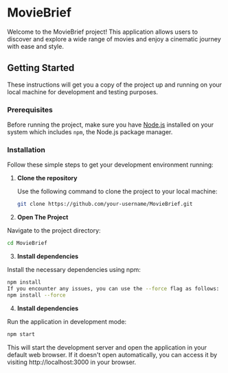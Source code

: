 # MovieBrief

Welcome to the MovieBrief project! This application allows users to discover and explore a wide range of movies and enjoy a cinematic journey with ease and style.

## Getting Started

These instructions will get you a copy of the project up and running on your local machine for development and testing purposes.

### Prerequisites

Before running the project, make sure you have [Node.js](https://nodejs.org/) installed on your system which includes `npm`, the Node.js package manager.

### Installation

Follow these simple steps to get your development environment running:

1. **Clone the repository**

   Use the following command to clone the project to your local machine:

   ```sh
   git clone https://github.com/your-username/MovieBrief.git

2. **Open The Project**

Navigate to the project directory:
```sh
cd MovieBrief
```

3. **Install dependencies**

Install the necessary dependencies using npm:
```sh
npm install
If you encounter any issues, you can use the --force flag as follows:
npm install --force
```

4. **Install dependencies**
 
 Run the application in development mode:
 ```sh
 npm start
```
This will start the development server and open the application in your default web browser. If it doesn't open automatically, you can access it by visiting http://localhost:3000 in your browser.

